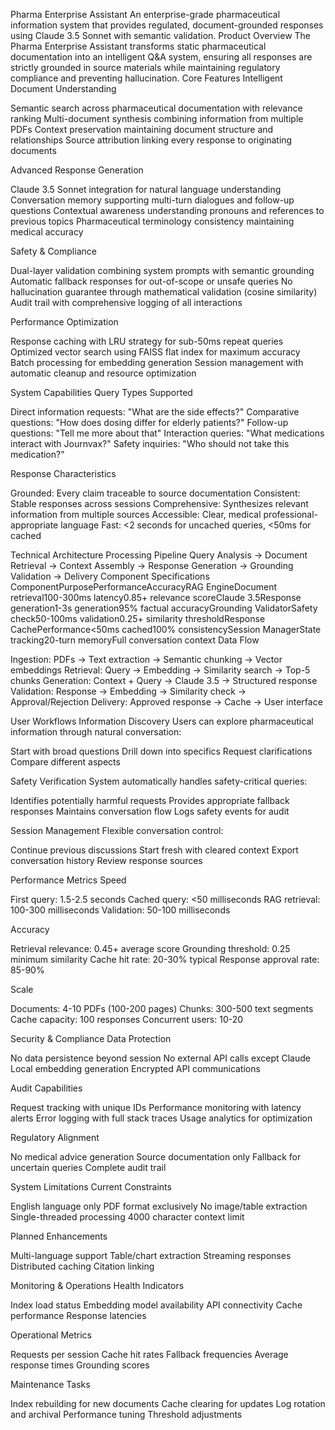 Pharma Enterprise Assistant
An enterprise-grade pharmaceutical information system that provides regulated, document-grounded responses using Claude 3.5 Sonnet with semantic validation.
Product Overview
The Pharma Enterprise Assistant transforms static pharmaceutical documentation into an intelligent Q&A system, ensuring all responses are strictly grounded in source materials while maintaining regulatory compliance and preventing hallucination.
Core Features
Intelligent Document Understanding

Semantic search across pharmaceutical documentation with relevance ranking
Multi-document synthesis combining information from multiple PDFs
Context preservation maintaining document structure and relationships
Source attribution linking every response to originating documents

Advanced Response Generation

Claude 3.5 Sonnet integration for natural language understanding
Conversation memory supporting multi-turn dialogues and follow-up questions
Contextual awareness understanding pronouns and references to previous topics
Pharmaceutical terminology consistency maintaining medical accuracy

Safety & Compliance

Dual-layer validation combining system prompts with semantic grounding
Automatic fallback responses for out-of-scope or unsafe queries
No hallucination guarantee through mathematical validation (cosine similarity)
Audit trail with comprehensive logging of all interactions

Performance Optimization

Response caching with LRU strategy for sub-50ms repeat queries
Optimized vector search using FAISS flat index for maximum accuracy
Batch processing for embedding generation
Session management with automatic cleanup and resource optimization

System Capabilities
Query Types Supported

Direct information requests: "What are the side effects?"
Comparative questions: "How does dosing differ for elderly patients?"
Follow-up questions: "Tell me more about that"
Interaction queries: "What medications interact with Journvax?"
Safety inquiries: "Who should not take this medication?"

Response Characteristics

Grounded: Every claim traceable to source documentation
Consistent: Stable responses across sessions
Comprehensive: Synthesizes relevant information from multiple sources
Accessible: Clear, medical professional-appropriate language
Fast: <2 seconds for uncached queries, <50ms for cached

Technical Architecture
Processing Pipeline
Query Analysis → Document Retrieval → Context Assembly → Response Generation → Grounding Validation → Delivery
Component Specifications
ComponentPurposePerformanceAccuracyRAG EngineDocument retrieval100-300ms latency0.85+ relevance scoreClaude 3.5Response generation1-3s generation95% factual accuracyGrounding ValidatorSafety check50-100ms validation0.25+ similarity thresholdResponse CachePerformance<50ms cached100% consistencySession ManagerState tracking20-turn memoryFull conversation context
Data Flow

Ingestion: PDFs → Text extraction → Semantic chunking → Vector embeddings
Retrieval: Query → Embedding → Similarity search → Top-5 chunks
Generation: Context + Query → Claude 3.5 → Structured response
Validation: Response → Embedding → Similarity check → Approval/Rejection
Delivery: Approved response → Cache → User interface

User Workflows
Information Discovery
Users can explore pharmaceutical information through natural conversation:

Start with broad questions
Drill down into specifics
Request clarifications
Compare different aspects

Safety Verification
System automatically handles safety-critical queries:

Identifies potentially harmful requests
Provides appropriate fallback responses
Maintains conversation flow
Logs safety events for audit

Session Management
Flexible conversation control:

Continue previous discussions
Start fresh with cleared context
Export conversation history
Review response sources

Performance Metrics
Speed

First query: 1.5-2.5 seconds
Cached query: <50 milliseconds
RAG retrieval: 100-300 milliseconds
Validation: 50-100 milliseconds

Accuracy

Retrieval relevance: 0.45+ average score
Grounding threshold: 0.25 minimum similarity
Cache hit rate: 20-30% typical
Response approval rate: 85-90%

Scale

Documents: 4-10 PDFs (100-200 pages)
Chunks: 300-500 text segments
Cache capacity: 100 responses
Concurrent users: 10-20

Security & Compliance
Data Protection

No data persistence beyond session
No external API calls except Claude
Local embedding generation
Encrypted API communications

Audit Capabilities

Request tracking with unique IDs
Performance monitoring with latency alerts
Error logging with full stack traces
Usage analytics for optimization

Regulatory Alignment

No medical advice generation
Source documentation only
Fallback for uncertain queries
Complete audit trail

System Limitations
Current Constraints

English language only
PDF format exclusively
No image/table extraction
Single-threaded processing
4000 character context limit

Planned Enhancements

Multi-language support
Table/chart extraction
Streaming responses
Distributed caching
Citation linking

Monitoring & Operations
Health Indicators

Index load status
Embedding model availability
API connectivity
Cache performance
Response latencies

Operational Metrics

Requests per session
Cache hit rates
Fallback frequencies
Average response times
Grounding scores

Maintenance Tasks

Index rebuilding for new documents
Cache clearing for updates
Log rotation and archival
Performance tuning
Threshold adjustments